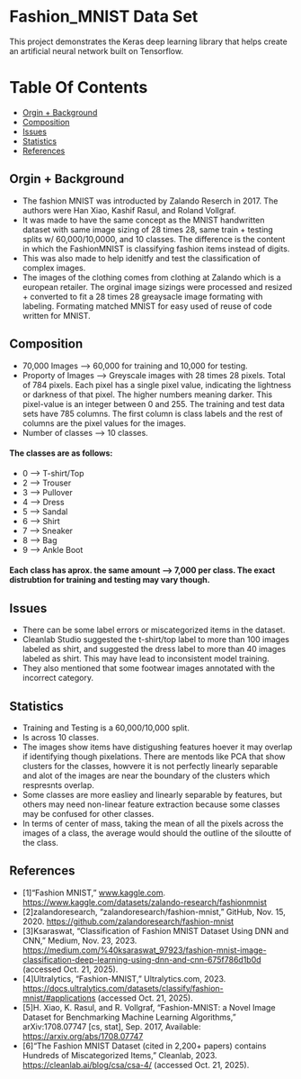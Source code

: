 # Fashion_MNIST Data Set
This project demonstrates the Keras deep learning library that helps create an artificial neural network built on Tensorflow.
# Table Of Contents
- [Orgin + Background](#orgin+background)
- [Composition](#composition)
- [Issues](#issues)
- [Statistics](#statistics)
- [References](#references)
## Orgin + Background 
- The fashion MNIST was introducted by Zalando Reserch in 2017. The authors were Han Xiao, Kashif Rasul, and Roland Vollgraf. 
- It was made to have the same concept as the MNIST handwritten dataset with same image sizing of 28 times 28, same train + testing splits w/ 60,000/10,0000, and 10 classes. The difference is the content in which the FashionMNIST is classifying fashion items instead of digits. 
- This was also made to help idenitfy and test the classification of complex images.
- The images of the clothing comes from clothing at Zalando which is a european retailer. The orginal image sizings were processed and resized + converted to fit a 28 times 28 greaysacle image formating with labeling. Formating matched MNIST for easy used of reuse of code written for MNIST. 
## Composition 
- 70,000 Images --> 60,000 for training and 10,000 for testing. 
- Proporty of Images --> Greyscale images with 28 times 28 pixels. Total of 784 pixels. Each pixel has a single pixel value, indicating the lightness or darkness of that pixel. The higher numbers meaning darker. This pixel-value is an integer between 0 and 255. The training and test data sets have 785 columns. The first column is class labels and the rest of columns are the pixel values for the images. 
- Number of classes --> 10 classes.
#### The classes are as follows:
- 0 --> T-shirt/Top
- 2 --> Trouser
- 3 --> Pullover
- 4 --> Dress
- 5 --> Sandal
- 6 --> Shirt
- 7 --> Sneaker
- 8 --> Bag
- 9 --> Ankle Boot
#### Each class has aprox. the same amount --> 7,000 per class. The exact distrubtion for training and testing may vary though.
## Issues 
- There can be some label errors or miscategorized items in the dataset.
- Cleanlab Studio suggested the t-shirt/top label to more than 100 images labeled as shirt, and suggested the dress label to more than 40 images labeled as shirt. This may have lead to inconsistent model training.
- They also mentioned that some footwear images annotated with the incorrect category.
## Statistics
- Training and Testing is a 60,000/10,000 split.
- Is across 10 classes.
- The images show items have distigushing features hoever it may overlap if identifying though pixelations. There are mentods like PCA that show clusters for the classes, howvere it is not perfectly linearly separable and alot of the images are near the boundary of the clusters which respresnts overlap.
- Some classes are more easliey and linearly separable by features, but others may need non-linear feature extraction because some classes may be confused for other classes. 
- In terms of center of mass, taking the mean of all the pixels across the images of a class, the average would should the outline of the siloutte of the class.
## References
- [1]“Fashion MNIST,” www.kaggle.com. https://www.kaggle.com/datasets/zalando-research/fashionmnist
- [2]zalandoresearch, “zalandoresearch/fashion-mnist,” GitHub, Nov. 15, 2020. https://github.com/zalandoresearch/fashion-mnist
- [3]Ksaraswat, “Classification of Fashion MNIST Dataset Using DNN and CNN,” Medium, Nov. 23, 2023. https://medium.com/%40ksaraswat_97923/fashion-mnist-image-classification-deep-learning-using-dnn-and-cnn-675f786d1b0d (accessed Oct. 21, 2025).
- [4]Ultralytics, “Fashion-MNIST,” Ultralytics.com, 2023. https://docs.ultralytics.com/datasets/classify/fashion-mnist/#applications (accessed Oct. 21, 2025).
- [5]H. Xiao, K. Rasul, and R. Vollgraf, “Fashion-MNIST: a Novel Image Dataset for Benchmarking Machine Learning Algorithms,” arXiv:1708.07747 [cs, stat], Sep. 2017, Available: https://arxiv.org/abs/1708.07747
- [6]“The Fashion MNIST Dataset (cited in 2,200+ papers) contains Hundreds of Miscategorized Items,” Cleanlab, 2023. https://cleanlab.ai/blog/csa/csa-4/ (accessed Oct. 21, 2025).
‌

